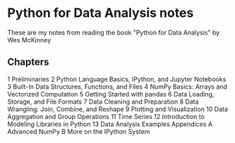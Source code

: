 # Python for Data Analysis notes
These are my notes from reading the book "Python for Data Analysis" by Wes McKinney

## Chapters

1  Preliminaries
2  Python Language Basics, IPython, and Jupyter Notebooks
3  Built-In Data Structures, Functions, and Files
4  NumPy Basics: Arrays and Vectorized Computation
5  Getting Started with pandas
6  Data Loading, Storage, and File Formats
7  Data Cleaning and Preparation
8  Data Wrangling: Join, Combine, and Reshape
9  Plotting and Visualization
10  Data Aggregation and Group Operations
11  Time Series
12  Introduction to Modeling Libraries in Python
13  Data Analysis Examples
Appendices
A  Advanced NumPy
B  More on the IPython System
